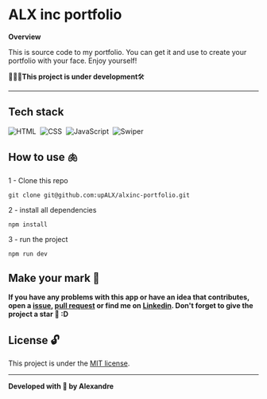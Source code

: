 # ALX inc portfolio

**Overview**

This is source code to my portfolio. You can get it and use to create your portfolio with your face. Enjoy yourself!

👷🏿‍♂️**This project is under development**🛠️

---

## Tech stack
![HTML](https://img.shields.io/badge/-HTML-05122A?style=flat&logo=html5)&nbsp;
![CSS](https://img.shields.io/badge/-CSS-05122A?style=flat&logo=css3)&nbsp;
![JavaScript](https://img.shields.io/badge/-JavaScript-05122A?style=flat&logo=javascript)&nbsp;
![Swiper](https://img.shields.io/badge/-Swiper-05122A?style=flat&logo=Swiper)&nbsp;

## How to use 🫁

1 - Clone this repo
```
git clone git@github.com:upALX/alxinc-portfolio.git
```
2 - install all dependencies

```
npm install 
```
3 - run the project
```
npm run dev
```

## Make your mark :triangular_flag_on_post:      

**If you have any problems with this app or have an idea that contributes, open a [issue](https://github.com/upALX/alxinc-portfolio/issues), [pull request](https://github.com/upALX/alxinc-portfolio/pulls) or find me on [Linkedin](https://www.linkedin.com/in/alxinc/). Don't forget to give the project a star 🌟 :D**


## License :unlock:

This project is under the [MIT license](https://github.com/upALX/alxinc-portfolio/blob/main/LICENSE).

---

**Developed with 💜 by Alexandre**
